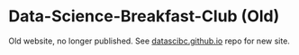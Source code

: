# Data-Science-Breakfast-Club (Old)

Old website, no longer published. See [datascibc.github.io](https://github.com/datascibc/datascibc.github.io) repo for new site.
